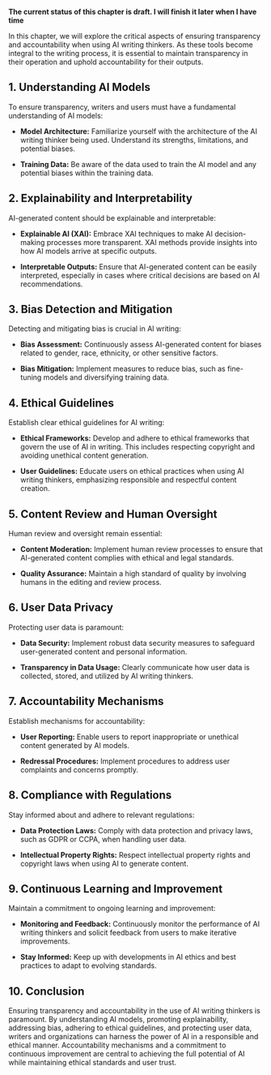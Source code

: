 **The current status of this chapter is draft. I will finish it later when I have time**

In this chapter, we will explore the critical aspects of ensuring transparency and accountability when using AI writing thinkers. As these tools become integral to the writing process, it is essential to maintain transparency in their operation and uphold accountability for their outputs.

**1. Understanding AI Models**
------------------------------

To ensure transparency, writers and users must have a fundamental understanding of AI models:

* **Model Architecture:** Familiarize yourself with the architecture of the AI writing thinker being used. Understand its strengths, limitations, and potential biases.

* **Training Data:** Be aware of the data used to train the AI model and any potential biases within the training data.

**2. Explainability and Interpretability**
------------------------------------------

AI-generated content should be explainable and interpretable:

* **Explainable AI (XAI):** Embrace XAI techniques to make AI decision-making processes more transparent. XAI methods provide insights into how AI models arrive at specific outputs.

* **Interpretable Outputs:** Ensure that AI-generated content can be easily interpreted, especially in cases where critical decisions are based on AI recommendations.

**3. Bias Detection and Mitigation**
------------------------------------

Detecting and mitigating bias is crucial in AI writing:

* **Bias Assessment:** Continuously assess AI-generated content for biases related to gender, race, ethnicity, or other sensitive factors.

* **Bias Mitigation:** Implement measures to reduce bias, such as fine-tuning models and diversifying training data.

**4. Ethical Guidelines**
-------------------------

Establish clear ethical guidelines for AI writing:

* **Ethical Frameworks:** Develop and adhere to ethical frameworks that govern the use of AI in writing. This includes respecting copyright and avoiding unethical content generation.

* **User Guidelines:** Educate users on ethical practices when using AI writing thinkers, emphasizing responsible and respectful content creation.

**5. Content Review and Human Oversight**
-----------------------------------------

Human review and oversight remain essential:

* **Content Moderation:** Implement human review processes to ensure that AI-generated content complies with ethical and legal standards.

* **Quality Assurance:** Maintain a high standard of quality by involving humans in the editing and review process.

**6. User Data Privacy**
------------------------

Protecting user data is paramount:

* **Data Security:** Implement robust data security measures to safeguard user-generated content and personal information.

* **Transparency in Data Usage:** Clearly communicate how user data is collected, stored, and utilized by AI writing thinkers.

**7. Accountability Mechanisms**
--------------------------------

Establish mechanisms for accountability:

* **User Reporting:** Enable users to report inappropriate or unethical content generated by AI models.

* **Redressal Procedures:** Implement procedures to address user complaints and concerns promptly.

**8. Compliance with Regulations**
----------------------------------

Stay informed about and adhere to relevant regulations:

* **Data Protection Laws:** Comply with data protection and privacy laws, such as GDPR or CCPA, when handling user data.

* **Intellectual Property Rights:** Respect intellectual property rights and copyright laws when using AI to generate content.

**9. Continuous Learning and Improvement**
------------------------------------------

Maintain a commitment to ongoing learning and improvement:

* **Monitoring and Feedback:** Continuously monitor the performance of AI writing thinkers and solicit feedback from users to make iterative improvements.

* **Stay Informed:** Keep up with developments in AI ethics and best practices to adapt to evolving standards.

**10. Conclusion**
------------------

Ensuring transparency and accountability in the use of AI writing thinkers is paramount. By understanding AI models, promoting explainability, addressing bias, adhering to ethical guidelines, and protecting user data, writers and organizations can harness the power of AI in a responsible and ethical manner. Accountability mechanisms and a commitment to continuous improvement are central to achieving the full potential of AI while maintaining ethical standards and user trust.
